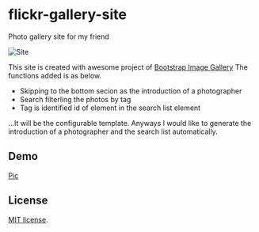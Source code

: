 flickr-gallery-site
===================

Photo gallery site for my friend

![Site](https://raw.githubusercontent.com/Pen-Guin/flickr-gallery-site/master/Pic.png)

This site is created with awesome project of [Bootstrap Image Gallery](https://github.com/blueimp/Bootstrap-Image-Gallery "Bootstrap Image Gallery") 
The functions added is as below.
* Skipping to the bottom secion as the introduction of a photographer
* Search filterling the photos by tag
* Tag is identified id of <a> element in the search list element

...It will be the configurable template.
Anyways I would like to generate the introduction of a photographer and the search list automatically.

## Demo
[Pic](http://pen-guin.github.io/flickr-gallery-site/ "Pic")

## License
[MIT license](http://www.opensource.org/licenses/MIT "MIT license").
